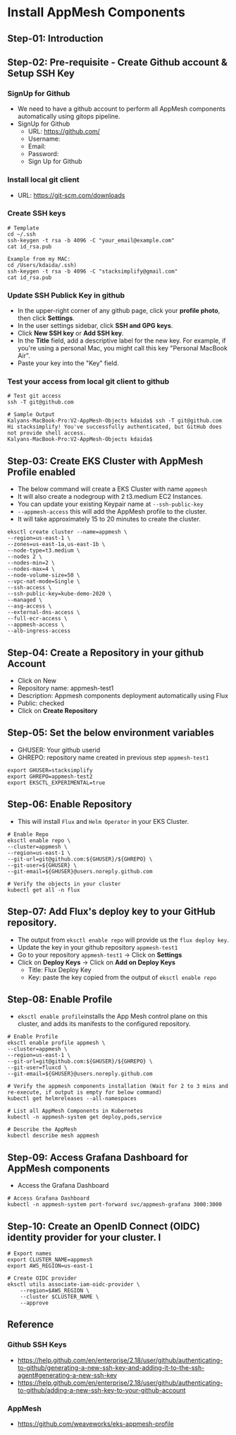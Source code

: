 # Install AppMesh Components

## Step-01: Introduction

## Step-02: Pre-requisite - Create Github account & Setup SSH Key
### SignUp for Github
- We need to have a github account to perform all AppMesh components automatically using gitops pipeline. 
- SignUp for Github
  - URL: https://github.com/
  - Username:
  - Email:
  - Password:
  - Sign Up for Github

### Install local git client
- URL: https://git-scm.com/downloads   

### Create SSH keys
```
# Template
cd ~/.ssh 
ssh-keygen -t rsa -b 4096 -C "your_email@example.com"
cat id_rsa.pub

Example from my MAC: 
cd /Users/kdaida/.ssh)
ssh-keygen -t rsa -b 4096 -C "stacksimplify@gmail.com"   
cat id_rsa.pub
```

### Update SSH Publick Key in github 
- In the upper-right corner of any github page, click your **profile photo**, then click **Settings**.
- In the user settings sidebar, click **SSH and GPG keys**.
- Click **New SSH key** or **Add SSH key**.
- In the **Title** field, add a descriptive label for the new key. For example, if you're using a personal Mac, you might call this key "Personal MacBook Air".
- Paste your key into the "Key" field.

### Test your access from local git client to github
```
# Test git access
ssh -T git@github.com

# Sample Output
Kalyans-MacBook-Pro:V2-AppMesh-Objects kdaida$ ssh -T git@github.com
Hi stacksimplify! You've successfully authenticated, but GitHub does not provide shell access.
Kalyans-MacBook-Pro:V2-AppMesh-Objects kdaida$ 
```

## Step-03: Create EKS Cluster with AppMesh Profile enabled
- The below command will create a EKS Cluster with name `appmesh`
- It will also create a nodegroup with 2 t3.medium EC2 Instances. 
- You can update your existing Keypair name at `--ssh-public-key`
- `--appmesh-access` this will add the AppMesh profile to the cluster. 
- It will take approximately 15 to 20 minutes to create the cluster.
```
eksctl create cluster --name=appmesh \
--region=us-east-1 \
--zones=us-east-1a,us-east-1b \
--node-type=t3.medium \
--nodes 2 \
--nodes-min=2 \
--nodes-max=4 \
--node-volume-size=50 \
--vpc-nat-mode=Single \
--ssh-access \
--ssh-public-key=kube-demo-2020 \
--managed \
--asg-access \
--external-dns-access \
--full-ecr-access \
--appmesh-access \
--alb-ingress-access 
```

## Step-04: Create a Repository in your github Account
- Click on New
- Repository name: appmesh-test1
- Description: Appmesh components deployment automatically using Flux
- Public: checked
- Click on **Create Repository**

## Step-05: Set the below environment variables
- GHUSER: Your github userid
- GHREPO: repository name created in previous step `appmesh-test1`
```
export GHUSER=stacksimplify
export GHREPO=appmesh-test2
export EKSCTL_EXPERIMENTAL=true
```

## Step-06: Enable Repository
- This will install `Flux` and `Helm Operator` in your EKS Cluster. 
```
# Enable Repo
eksctl enable repo \
--cluster=appmesh \
--region=us-east-1 \
--git-url=git@github.com:${GHUSER}/${GHREPO} \
--git-user=${GHUSER} \
--git-email=${GHUSER}@users.noreply.github.com

# Verify the objects in your cluster
kubectl get all -n flux
```
## Step-07: Add Flux's deploy key to your GitHub repository.
- The output from `eksctl enable repo` will provide us the `flux deploy key`. 
- Update the key in your github repository `appmesh-test1`
- Go to your repository `appmesh-test1` -> Click on **Settings**
- Click on **Deploy Keys** -> Click on **Add on Deploy Keys**
  - Title: Flux Deploy Key
  - Key: paste the key copied from the output of `eksctl enable repo`


## Step-08: Enable Profile
- `eksctl enable profile`installs the App Mesh control plane on this cluster, and adds its manifests to the configured repository.
```
# Enable Profile
eksctl enable profile appmesh \
--cluster=appmesh \
--region=us-east-1 \
--git-url=git@github.com:${GHUSER}/${GHREPO} \
--git-user=fluxcd \
--git-email=${GHUSER}@users.noreply.github.com

# Verify the appmesh components installation (Wait for 2 to 3 mins and re-execute, if output is empty for below command)
kubectl get helmreleases --all-namespaces

# List all AppMesh Components in Kubernetes
kubectl -n appmesh-system get deploy,pods,service

# Describe the AppMesh
kubectl describe mesh appmesh
```

## Step-09: Access Grafana Dashboard for AppMesh components
- Access the Grafana Dashboard
```
# Access Grafana Dashboard
kubectl -n appmesh-system port-forward svc/appmesh-grafana 3000:3000
```

## Step-10: Create an OpenID Connect (OIDC) identity provider for your cluster. I
```
# Export names
export CLUSTER_NAME=appmesh
export AWS_REGION=us-east-1

# Create OIDC provider
eksctl utils associate-iam-oidc-provider \
    --region=$AWS_REGION \
    --cluster $CLUSTER_NAME \
    --approve
```

## Reference
### Github SSH Keys
- https://help.github.com/en/enterprise/2.18/user/github/authenticating-to-github/generating-a-new-ssh-key-and-adding-it-to-the-ssh-agent#generating-a-new-ssh-key
- https://help.github.com/en/enterprise/2.18/user/github/authenticating-to-github/adding-a-new-ssh-key-to-your-github-account

### AppMesh
- https://github.com/weaveworks/eks-appmesh-profile


